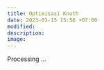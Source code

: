 ```yaml
---
title: Optimisasi Knuth
date: 2023-03-15 15:56 +07:00
modified:
description: 
image: 
---
```

Processing ...